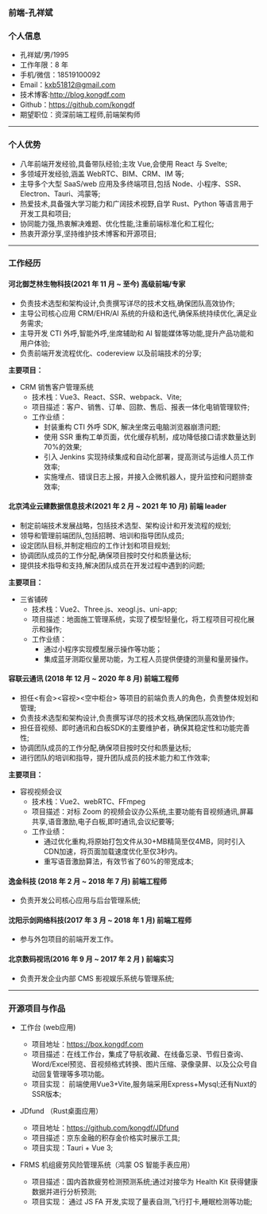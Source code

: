 ### 前端-孔祥斌

### 个人信息

- 孔祥斌/男/1995
- 工作年限：8 年
- 手机/微信：18519100092
- Email：kxb51812@gmail.com
- 技术博客:http://blog.kongdf.com
- Github：https://github.com/kongdf
- 期望职位：资深前端工程师,前端架构师

---

### 个人优势

- 八年前端开发经验,具备带队经验;主攻 Vue,会使用 React 与 Svelte;
- 多领域开发经验,涵盖 WebRTC、BIM、CRM、IM 等;
- 主导多个大型 SaaS/web 应用及多终端项目,包括 Node、小程序、SSR、Electron、Tauri、鸿蒙等;
- 热爱技术,具备强大学习能力和广阔技术视野,自学 Rust、Python 等语言用于开发工具和项目;
- 协同能力强,热衷解决难题、优化性能,注重前端标准化和工程化;
- 热衷开源分享,坚持维护技术博客和开源项目;

---

### 工作经历

#### 河北御芝林生物科技(2021 年 11 月 ~ 至今) 高级前端/专家

- 负责技术选型和架构设计,负责撰写详尽的技术文档,确保团队高效协作;
- 主导公司核心应用 CRM/EHR/AI 系统的升级和迭代,确保系统持续优化,满足业务需求;
- 主导开发 CTI 外呼,智能外呼,坐席辅助和 AI 智能媒体等功能,提升产品功能和用户体验;
- 负责前端开发流程优化、codereview 以及前端技术的分享;

**主要项目：**

- CRM 销售客户管理系统
  - 技术栈：Vue3、React、SSR、webpack、Vite;
  - 项目描述：客户、销售、订单、回款、售后、报表一体化电销管理软件;
  - 工作业绩：
    - 封装重构 CTI 外呼 SDK, 解决坐席云电脑浏览器崩溃问题;
    - 使用 SSR 重构工单页面，优化缓存机制，成功降低接口请求数量达到 70%的效果;
    - 引入 Jenkins 实现持续集成和自动化部署，提高测试与运维人员工作效率;
    - 实施埋点、错误日志上报，并接入企微机器人，提升监控和问题排查效率;

#### 北京鸿业云建数据信息技术(2021 年 2 月 ~ 2021 年 10 月) 前端 leader

- 制定前端技术发展战略，包括技术选型、架构设计和开发流程的规划;
- 领导和管理前端团队,包括招聘、培训和指导团队成员;
- 设定团队目标,并制定相应的工作计划和项目规划;
- 协调团队成员的工作分配,确保项目按时交付和质量达标;
- 提供技术指导和支持,解决团队成员在开发过程中遇到的问题;

**主要项目：**

- 三省铺砖
  - 技术栈：Vue2、Three.js、xeogl.js、uni-app;
  - 项目描述：地面施工管理系统，实现了模型轻量化，将工程项目可视化展示和操作;
  - 工作业绩：
    - 通过小程序实现模型展示操作等功能；
    - 集成蓝牙测距仪量房功能，为工程人员提供便捷的测量和量房操作。

#### 容联云通讯 (2018 年 12 月 ~ 2020 年 8 月) 前端工程师

- 担任<有会><容视><空中柜台> 等项目的前端负责人的角色，负责整体规划和管理;
- 负责技术选型和架构设计,负责撰写详尽的技术文档,确保团队高效协作;
- 担任音视频、即时通讯和白板SDK的主要维护者，确保其稳定性和功能完善性;
- 协调团队成员的工作分配,确保项目按时交付和质量达标;
- 进行团队的培训和指导，提升团队成员的技术能力和工作效率;

**主要项目：**

- 容视视频会议
  - 技术栈：Vue2、webRTC、FFmpeg
  - 项目描述：对标 Zoom 的视频会议办公系统,主要功能有音视频通讯,屏幕共享,语音激励,电子白板,即时通讯,会议纪要等;
  - 工作业绩：
    - 通过优化重构,将原始打包文件从30+MB精简至仅4MB，同时引入CDN加速，将页面加载速度优化至仅3秒内。
    - 重写语音激励算法，有效节省了60%的带宽成本;

#### 逸金科技 (2018 年 2 月 ~ 2018 年 7 月) **前端工程师**

- 负责开发公司核心应用与后台管理系统;

#### 沈阳示剑网络科技(2017 年 3 月 ~ 2018 年 1 月) **前端工程师**

- 参与外包项目的前端开发工作。

#### 北京数码视讯(2016 年 9 月 ~ 2017 年 2 月 ) **前端实习**

- 负责开发企业内部 CMS 影视娱乐系统与管理系统;

---
### 开源项目与作品

- 工作台 (web应用)
  - 项目地址：https://box.kongdf.com
  - 项目描述：在线工作台，集成了导航收藏、在线备忘录、节假日查询、Word/Excel预览、音视频格式转换、图片压缩、录像录屏、以及公众号自动回复管理等多项功能。
  - 项目实现： 前端使用Vue3+Vite,服务端采用Express+Mysql;还有Nuxt的SSR版本;

- JDfund （Rust桌面应用）
  - 项目地址：https://github.com/kongdf/JDfund
  - 项目描述：京东金融的积存金价格实时展示工具;
  - 项目实现：Tauri + Vue 3;
 
- FRMS 机组疲劳风险管理系统（鸿蒙 OS 智能手表应用）
  - 项目描述：国内首款疲劳检测预测系统;通过对接华为 Health Kit 获得健康数据并进行分析预测;
  - 项目实现： 通过 JS FA 开发,实现了量表自测,飞行打卡,睡眠检测等功能;


